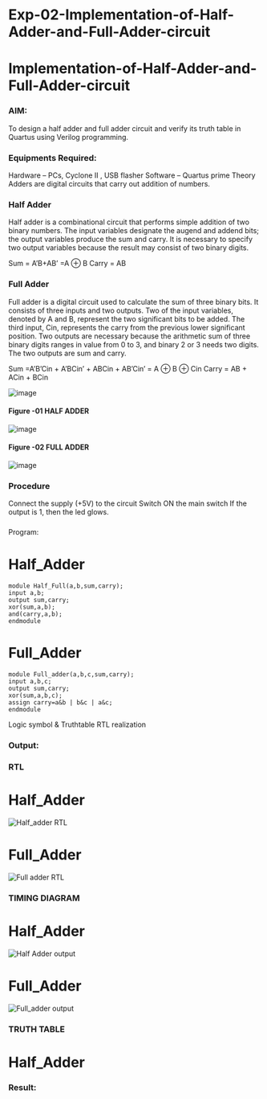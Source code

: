 # Exp-02-Implementation-of-Half-Adder-and-Full-Adder-circuit

# Implementation-of-Half-Adder-and-Full-Adder-circuit
### AIM:
To design a half adder and full adder circuit and verify its truth table in Quartus using Verilog programming.

### Equipments Required:
Hardware – PCs, Cyclone II , USB flasher
Software – Quartus prime
Theory
Adders are digital circuits that carry out addition of numbers.

### Half Adder
Half adder is a combinational circuit that performs simple addition of two binary numbers. The input variables designate the augend and addend bits; the output variables produce the sum and carry. It is necessary to specify two output variables because the result may consist of two binary digits.

Sum = A’B+AB’ =A ⊕ B Carry = AB

### Full Adder
Full adder is a digital circuit used to calculate the sum of three binary bits. It consists of three inputs and two outputs. Two of the input variables, denoted by A and B, represent the two significant bits to be added. The third input, Cin, represents the carry from the previous lower significant position. Two outputs are necessary because the arithmetic sum of three binary digits ranges in value from 0 to 3, and binary 2 or 3 needs two digits. The two outputs are sum and carry.

Sum =A’B’Cin + A’BCin’ + ABCin + AB’Cin’ = A ⊕ B ⊕ Cin Carry = AB + ACin + BCin

 ![image](https://user-images.githubusercontent.com/36288975/163552156-a13e5a56-c638-4110-97d9-8896907c8d25.png)

#### Figure -01 HALF ADDER 


![image](https://user-images.githubusercontent.com/36288975/163552057-b3547877-6d07-45b4-b7e0-bcfebfad9e1d.png)

#### Figure -02 FULL ADDER 
![image](https://github.com/VISHWARAJ-G/Exp-02-Implementation-of-Half-Adder-and-Full-Adder-circuit/assets/140417431/fd1fe551-60b5-4602-a6a3-27cf32de81ac)

### Procedure

Connect the supply (+5V) to the circuit
Switch ON the main switch
If the output is 1, then the led glows.
### 
Program:
# Half_Adder
````
module Half_Full(a,b,sum,carry);
input a,b;
output sum,carry;
xor(sum,a,b);
and(carry,a,b);
endmodule 
````
# Full_Adder
````
module Full_adder(a,b,c,sum,carry);
input a,b,c;
output sum,carry;
xor(sum,a,b,c);
assign carry=a&b | b&c | a&c;
endmodule 
````
Logic symbol & Truthtable
RTL realization

### Output:
### RTL
# Half_Adder
![Half_adder RTL](https://github.com/VISHWARAJ-G/Exp-02-Implementation-of-Half-Adder-and-Full-Adder-circuit/assets/140417431/ed742a6b-f771-44ab-88f6-8ca98711c41d)
# Full_Adder
![Full adder RTL](https://github.com/VISHWARAJ-G/Exp-02-Implementation-of-Half-Adder-and-Full-Adder-circuit/assets/140417431/27fcc8e4-1ae6-49ff-b3ac-16bf71f833fc)

### TIMING DIAGRAM
# Half_Adder
![Half Adder output](https://github.com/VISHWARAJ-G/Exp-02-Implementation-of-Half-Adder-and-Full-Adder-circuit/assets/140417431/8df1c4dd-e789-47a9-8acd-86f537ba3abc)
# Full_Adder
![Full_adder output](https://github.com/VISHWARAJ-G/Exp-02-Implementation-of-Half-Adder-and-Full-Adder-circuit/assets/140417431/1e515c45-e8e6-40be-938c-d792e2b41a17)


### TRUTH TABLE 
# Half_Adder


### Result:
